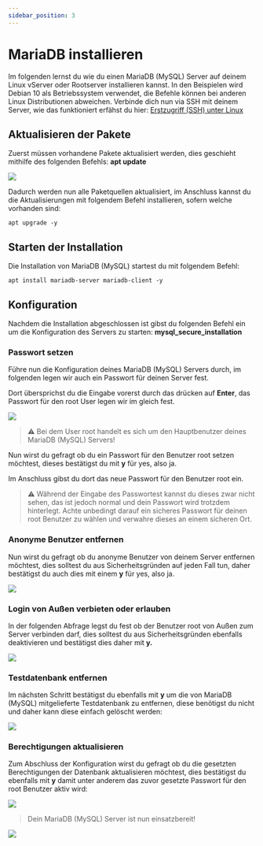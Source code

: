 ```yaml
---
sidebar_position: 3
---
```



<head>
  <meta name="MariaDB installieren Linux" content="mariadb, datenbank, database, linux, installieren"></meta>
</head>

MariaDB installieren
======================

Im folgenden lernst du wie du einen MariaDB (MySQL) Server auf deinem Linux vServer oder Rootserver installieren kannst. In den Beispielen wird Debian 10 als Betriebssystem verwendet, die Befehle können bei anderen Linux Distributionen abweichen. Verbinde dich nun via SSH mit deinem Server, wie das funktioniert erfähst du hier: [Erstzugriff (SSH) unter Linux](https://zap-hosting.com/guides/docs/de/vserver_linux_ssh)

**Aktualisieren der Pakete**
----------------------------

Zuerst müssen vorhandene Pakete aktualisiert werden, dies geschieht mithilfe des folgenden Befehls: **apt update**

![](/mariadb-install/applicationframehost_7q2muwtide.png)

Dadurch werden nun alle Paketquellen aktualisiert, im Anschluss kannst du die Aktualisierungen mit folgendem Befehl installieren, sofern welche vorhanden sind: 

    apt upgrade -y

**Starten der Installation**
----------------------------

Die Installation von MariaDB (MySQL) startest du mit folgendem Befehl: 

    apt install mariadb-server mariadb-client -y

**Konfiguration**
-----------------

Nachdem die Installation abgeschlossen ist gibst du folgenden Befehl ein um die Konfiguration des Servers zu starten: **mysql\_secure\_installation**

### **Passwort setzen**

Führe nun die Konfiguration deines MariaDB (MySQL) Servers durch, im folgenden legen wir auch ein Passwort für deinen Server fest.

Dort übersprichst du die Eingabe vorerst durch das drücken auf **Enter**, das Passwort für den root User legen wir im gleich fest.

![](/mariadb-install/chrome_2uwfvyuodq.png)

> ⚠️ Bei dem User root handelt es sich um den Hauptbenutzer deines MariaDB (MySQL) Servers!

Nun wirst du gefragt ob du ein Passwort für den Benutzer root setzen möchtest, dieses bestätigst du mit **y** für yes, also ja.

Im Anschluss gibst du dort das neue Passwort für den Benutzer root ein.

> ⚠️ Während der Eingabe des Passwortest kannst du dieses zwar nicht sehen, das ist jedoch normal und dein Passwort wird trotzdem hinterlegt. Achte unbedingt darauf ein sicheres Passwort für deinen root Benutzer zu wählen und verwahre dieses an einem sicheren Ort.

### Anonyme Benutzer entfernen

Nun wirst du gefragt ob du anonyme Benutzer von deinem Server entfernen möchtest, dies solltest du aus Sicherheitsgründen auf jeden Fall tun, daher bestätigst du auch dies mit einem **y** für yes, also ja.

![](/mariadb-install/159171942-82667636-b148-4248-a95d-ad3d9ed3ab47.png)

### Login von Außen verbieten oder erlauben

In der folgenden Abfrage legst du fest ob der Benutzer root von Außen zum Server verbinden darf, dies solltest du aus Sicherheitsgründen ebenfalls deaktivieren und bestätigst dies daher mit **y.**

![](/mariadb-install/159171944-d897a99a-a0f4-421b-bfb9-92c0640f2db0.png)

### Testdatenbank entfernen

Im nächsten Schritt bestätigst du ebenfalls mit **y** um die von MariaDB (MySQL) mitgelieferte Testdatenbank zu entfernen, diese benötigst du nicht und daher kann diese einfach gelöscht werden:

![](/mariadb-install/159171945-e7b4f9ef-1ec0-409f-ad5f-dff05f42c561.png)

### Berechtigungen aktualisieren 

Zum Abschluss der Konfiguration wirst du gefragt ob du die gesetzten Berechtigungen der Datenbank aktualisieren möchtest, dies bestätigst du ebenfalls mit **y** damit unter anderem das zuvor gesetzte Passwort für den root Benutzer aktiv wird:

![](/mariadb-install/159171953-8a6cb526-6fac-47fd-be04-eb752f57b1a1.png)

> Dein MariaDB (MySQL) Server ist nun einsatzbereit!

![](/mariadb-install/165694424-34436049-d798-49b4-ad95-4e4a73a6a76a.png)